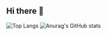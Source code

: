 ## Hi there 👋

![Top Langs](https://github-readme-stats.vercel.app/api/top-langs/?username=jisu&layout=compact)
![Anurag's GitHub stats](https://github-readme-stats.vercel.app/api?username=jisu&show_icons=true&theme=radical)

<!--
**wjdwltn/wjdwltn** is a ✨ _special_ ✨ repository because its `README.md` (this file) appears on your GitHub profile.

Here are some ideas to get you started:

- 🔭 I’m currently working on ...
- 🌱 I’m currently learning ...
- 👯 I’m looking to collaborate on ...
- 🤔 I’m looking for help with ...
- 💬 Ask me about ...
- 📫 How to reach me: ...
- 😄 Pronouns: ...
- ⚡ Fun fact: ...
-->
